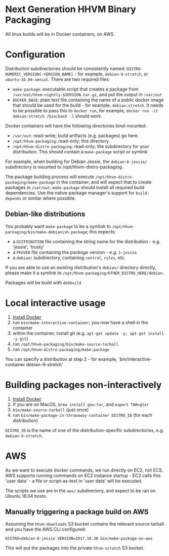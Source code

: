 Next Generation HHVM Binary Packaging
=====================================

All linux builds will be in Docker containers, on AWS.

Configuration
=============

Distribution subdirectories should be consistently named: `DISTRO-NUMERIC_VERSION[-VERSION_NAME]` - for example, `debian-9-stretch`, or `ubuntu-16.04-xenial`. There are two required files:
 - `make-package`: executable script that creates a package from `/var/out/hhvm-nightly-$VERSION.tar.gz`, and put the output in `/var/out`
 - `DOCKER_BASE`: plain text file containing the name of a public docker image that should be used for the build - for example, `debian:stretch`. It needs to be possible to pass this to `docker run`, for example, `docker run -it debian:stretch /bin/bash -l` should work.

Docker containers will have the following directories bind-mounted:

 - `/var/out`: read-write; build artifacts (e.g. packages) go here.
 - `/opt/hhvm-packaging`: read-only; this directory.
 - `/opt/hhvm-distro-packaging`: read-only; the subdirectory for your
   distribution. This should contain a `make-package` script or symlink

For example, when building for Debian Jessie, the `debian-8-jessie/`
subdirectory is mounted to /opt/hhvm-distro-packaging.

The package building process will execute
`/opt/hhvm-distro-packaging/make-package` in the container, and will
expect that to create packages in `/var/out`. `make-package` should install
all required build dependencies. Use the native package manager's support
for `build-depends` or similar where possible.

Debian-like distributions
-------------------------

You probably want `make-package` to be a symlink to `/opt/hhvm-packaging/bin/make-debianish-package`; this expects:

 - a `DISTRIBUTION` file containing the string name for the distribution - e.g. 'jessie', 'trusty'
 - a `PKGVER` file containing the *package* version - e.g. `1~jessie`
 - a `debian/` subdirectory, containing `control`, `rules`, etc.

If you are able to use an existing distribution's `debian/` directory directly, please make it a symlink to
`/opt/hhvm-packaging/OTHER_DISTRO_HERE/debian`.

Packages will be build with `debbuild`

Local interactive usage
=======================

1. [Install Docker](https://www.docker.com/get-docker)
2. run `bin/make-interactive-container`; you now have a shell in the container
3. within the container, install git (e.g. `apt-get update -y; apt-get install -y git`)
4. run `/opt/hhvm-packaging/bin/make-source-tarball`
5. run `/opt/hhvm-distro-packaging/make-package`

You can specify a distribution at step 2 - for example, `bin/interactive-container debian-9-stretch'

Building packages non-interactively
===================================

1. [Install Docker](https://www.docker.com/get-docker)
2. If you are on MacOS, `brew install gnu-tar`, and `export TAR=gtar`
3. `bin/make-source-tarball` (just once)
4. run `bin/make-package-in-throwaway-container DISTRO_ID` (for each distribution)

`DISTRO_ID` is the name of one of the distribution-specific subdirectories, e.g. `debian-9-stretch`.

AWS
===

As we want to execute docker commands, we run directly on EC2, not ECS. AWS
supports running commands on EC2 instance startup - EC2 calls this
'user data' - a file or script-as-text in 'user data' will be executed.

The scripts we use are in the `aws/` subdirectory, and expect to be ran on
Ubuntu 16.04 hosts.

Manually triggering a package build on AWS
------------------------------------------

Assuming the `hhvm-downloads` S3 bucket contains the relevant source
tarball and you have the AWS CLI configured:

```
DISTRO=debian-8-jessie VERSION=2017.10.30 bin/make-package-on-aws
```

This will put the packages into the private `hhvm-scratch` S3 bucket.
